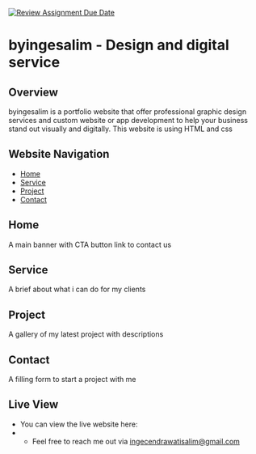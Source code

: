 [![Review Assignment Due Date](https://classroom.github.com/assets/deadline-readme-button-22041afd0340ce965d47ae6ef1cefeee28c7c493a6346c4f15d667ab976d596c.svg)](https://classroom.github.com/a/akoVEwkh)
# byingesalim - Design and digital service

## Overview
byingesalim is a portfolio website that offer professional graphic design services and custom website or app development to help your business stand out visually and digitally.
This website is using HTML and css

## Website Navigation

- [Home](#home-section)
- [Service](#service-section)
- [Project](#project-section)
- [Contact](#contact-section)

## Home
A main banner with CTA button link to contact us

## Service
A brief about what i can do for my clients

## Project
A gallery of my latest project with descriptions

## Contact
A filling form to start a project with me

## Live View
* You can view the live website here:
* * Feel free to reach me out via ingecendrawatisalim@gmail.com